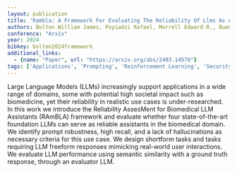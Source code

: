 ```yaml
---
layout: publication
title: 'Rambla: A Framework For Evaluating The Reliability Of Llms As Assistants In The Biomedical Domain'
authors: Bolton William James, Poyiadzi Rafael, Morrell Edward R., Bueno Gabriela Van Bergen Gonzalez, Goetz Lea
conference: "Arxiv"
year: 2024
bibkey: bolton2024framework
additional_links:
  - {name: "Paper", url: "https://arxiv.org/abs/2403.14578"}
tags: ['Applications', 'Prompting', 'Reinforcement Learning', 'Security', 'Tools', 'Uncategorized']
---
```

Large Language Models (LLMs) increasingly support applications in a wide
range of domains, some with potential high societal impact such as biomedicine,
yet their reliability in realistic use cases is under-researched. In this work
we introduce the Reliability AssesMent for Biomedical LLM Assistants (RAmBLA)
framework and evaluate whether four state-of-the-art foundation LLMs can serve
as reliable assistants in the biomedical domain. We identify prompt robustness,
high recall, and a lack of hallucinations as necessary criteria for this use
case. We design shortform tasks and tasks requiring LLM freeform responses
mimicking real-world user interactions. We evaluate LLM performance using
semantic similarity with a ground truth response, through an evaluator LLM.

